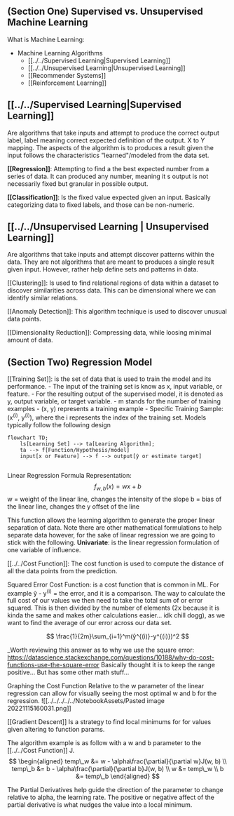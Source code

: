 
## (Section One) Supervised vs. Unsupervised Machine Learning

What is Machine Learning:
- Machine Learning Algorithms
    - [[../../Supervised Learning|Supervised Learning]]
    - [[../../Unsupervised Learning|Unsupervised Learning]]
    - [[Recommender Systems]]
    - [[Reinforcement Learning]]

## [[../../Supervised Learning|Supervised Learning]]
Are algorithms that take inputs and attempt to produce the correct output label, label meaning correct expected definition of the output.  X to Y mapping. The aspects of the algorithm is to produces a result given the input follows the characteristics "learned"/modeled from the data set.

**[[Regression]]**: Attempting to find a the best expected number from a series of data. It can produced any number, meaning it s output is not necessarily fixed but granular in possible output.

**[[Classification]]**: Is the fixed value expected given an input. Basically categorizing data to fixed labels, and those can be non-numeric.

## [[../../Unsupervised Learning | Unsupervised Learning]]
Are algorithms that take inputs and attempt discover patterns within the data. They are not algorithms that are meant to produces a single result given input. However, rather help define sets and patterns in data. 

[[Clustering]]: Is used to find relational regions of data within a dataset to discover similarities across data. This can be dimensional where we can identify similar relations.

[[Anomaly Detection]]: This algorithm technique is used to discover unusual data points.

[[Dimensionality Reduction]]: Compressing data, while loosing minimal amount of data.

## (Section Two) Regression Model

[[Training Set]]: is the set of data that is used to train the model and its performance. 
    - The input of the training set is know as x, input variable, or feature.
    - For the resulting output of the supervised model, it is denoted as y, output variable, or target variable.
    - m stands for the number of training examples
    - (x, y) represents a training example
    - Specific Training Sample: (x<sup>(i)</sup>, y<sup>(i)</sup>), where the i represents the index of the training set.
Models typically follow the following design
```mermaid
flowchart TD;
    ls[Learning Set] --> ta[Learing Algorithm];
    ta --> f[Function/Hypothesis/model]
    input[x or Feature] --> f --> output[ŷ or estimate target]
    
```
Linear Regression Formula Representation:
$$
f_{w, b}(x) = wx + b
$$
w = weight of the linear line, changes the intensity of the slope
b = bias of the linear line, changes the y offset of the line

This function allows the learning algorithm to generate the proper linear separation of data. Note there are other mathematical formulations to help separate data however, for the sake of linear regression we are going to stick with the following.
**Univariate**: is the linear regression formulation of one variable of influence.

[[../../Cost Function]]: The cost function is used to compute the distance of all the data points from the prediction. 

Squared Error Cost Function: is a cost function that is common in ML. For example ŷ - y<sup>(i)</sup> = the error, and it is a comparison. The way to calculate the full cost of our values we then need to take the total sum of or error squared. This is then divided by the number of elements (2x because it is kinda the same and makes other calculations easier... idk chill dogg), as we want to find the average of our error across our data set. 

$$
\frac{1}{2m}\sum_{i=1}^m(ŷ^{(i)}-y^{(i)})^2
$$

_Worth reviewing this answer as to why we use the square error: https://datascience.stackexchange.com/questions/10188/why-do-cost-functions-use-the-square-error
Basically thought it is to keep the range positive... But has some other math stuff...

Graphing the Cost Function Relative to the w parameter of the linear regression can allow for visually seeing the most optimal w and b for the regression.
![[../../../../../NotebookAssets/Pasted image 20221115160031.png]]

[[Gradient Descent]]
Is a strategy to find local minimums for for values given altering to function params.

The algorithm example is as follow with a w and b parameter to the [[../../Cost Function]] J.
$$
\begin{aligned}
temp\_w &= w - \alpha\frac{\partial}{\partial w}J(w, b) \\
temp\_b &= b - \alpha\frac{\partial}{\partial b}J(w, b) \\
w &= temp\_w \\
b &= temp\_b
\end{aligned}
$$

The Partial Derivatives help guide the direction of the parameter to change relative to alpha, the learning rate. The positive or negative affect of the partial derivative is what nudges the value into a local minimum.
